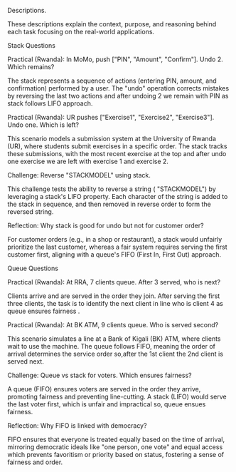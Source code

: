 Descriptions.
 
These descriptions explain the context, purpose, and reasoning behind each task focusing on the real-world applications.

Stack Questions

Practical (Rwanda): In MoMo, push ["PIN", "Amount", "Confirm"]. Undo 2. Which remains?

The stack represents a sequence of actions (entering PIN, amount, and confirmation) performed by a user. The "undo" operation corrects mistakes by reversing the last two actions and after undoing 2 we remain with PIN as stack follows LIFO approach.

Practical (Rwanda): UR pushes ["Exercise1", "Exercise2", "Exercise3"]. Undo one. Which is left?

This scenario models a submission system at the University of Rwanda (UR), where students submit exercises in a specific order. The stack tracks these submissions, with the most recent exercise at the top and after undo one exercise we are left with exercise 1 and exercise 2. 

Challenge: Reverse "STACKMODEL" using stack.

This challenge tests the ability to reverse a string ( "STACKMODEL") by leveraging a stack's LIFO property. Each character of the string is added to the stack in sequence, and then removed in reverse order to form the reversed string. 

Reflection: Why stack is good for undo but not for customer order?

For customer orders (e.g., in a shop or restaurant), a stack would unfairly prioritize the last customer, whereas a fair system requires serving the first customer first, aligning with a queue's FIFO (First In, First Out) approach.

Queue Questions

Practical (Rwanda): At RRA, 7 clients queue. After 3 served, who is next?

Clients arrive and are served in the order they join. After serving the first three clients, the task is to identify the next client in line who is client 4 as queue ensures fairness .

Practical (Rwanda): At BK ATM, 9 clients queue. Who is served second?

This scenario simulates a line at a Bank of Kigali (BK) ATM, where clients wait to use the machine. The queue follows FIFO, meaning the order of arrival determines the service order so,after the 1st client the 2nd client is served next.

Challenge: Queue vs stack for voters. Which ensures fairness?

 A queue (FIFO) ensures voters are served in the order they arrive, promoting fairness and preventing line-cutting. A stack (LIFO) would serve the last voter first, which is unfair and impractical so, queue ensues fairness. 

Reflection: Why FIFO is linked with democracy?

 FIFO ensures that everyone is treated equally based on the time of arrival, mirroring democratic ideals like "one person, one vote" and equal access which prevents favoritism or priority based on status, fostering a sense of fairness and order. 
